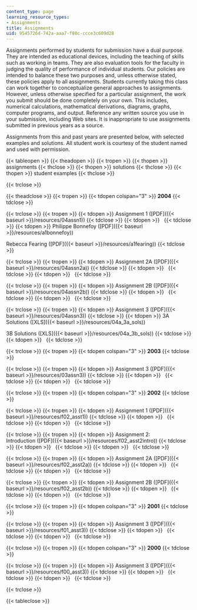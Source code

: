 ```yaml
---
content_type: page
learning_resource_types:
- Assignments
title: Assignments
uid: 9545726d-742a-aaa7-f80c-ccce3c609d28
---
```


Assignments performed by students for submission have a dual purpose. They are intended as educational devices, including the teaching of skills such as working in teams. They are also evaluation tools for the faculty in judging the quality of performance of individual students. Our policies are intended to balance these two purposes and, unless otherwise stated, these policies apply to all assignments. Students currently taking this class can work together to conceptualize general approaches to assignments. However, unless otherwise specified for a particular assignment, the work you submit should be done completely on your own. This includes, numerical calculations, mathematical derivations, diagrams, graphs, computer programs, and output. Reference any written source you use in your submission, including Web sites. It is inappropriate to use assignments submitted in previous years as a source.

Assignments from this and past years are presented below, with selected examples and solutions. All student work is courtesy of the student named and used with permission.

{{< tableopen >}}
{{< theadopen >}}
{{< tropen >}}
{{< thopen >}}
assignments
{{< thclose >}}
{{< thopen >}}
solutions
{{< thclose >}}
{{< thopen >}}
student examples
{{< thclose >}}

{{< trclose >}}

{{< theadclose >}}
{{< tropen >}}
{{< tdopen colspan="3" >}}
**2004**
{{< tdclose >}}

{{< trclose >}}
{{< tropen >}}
{{< tdopen >}}
Assignment 1 ([PDF]({{< baseurl >}}/resources/04assn1))
{{< tdclose >}}
{{< tdopen >}}
 
{{< tdclose >}}
{{< tdopen >}}
Philippe Bonnefoy ([PDF]({{< baseurl >}}/resources/a1bonnefoy))  
  
Rebecca Fearing ([PDF]({{< baseurl >}}/resources/a1fearing))
{{< tdclose >}}

{{< trclose >}}
{{< tropen >}}
{{< tdopen >}}
Assignment 2A ([PDF]({{< baseurl >}}/resources/04assn2a))
{{< tdclose >}}
{{< tdopen >}}
 
{{< tdclose >}}
{{< tdopen >}}
 
{{< tdclose >}}

{{< trclose >}}
{{< tropen >}}
{{< tdopen >}}
Assignment 2B ([PDF]({{< baseurl >}}/resources/04assn2b))
{{< tdclose >}}
{{< tdopen >}}
 
{{< tdclose >}}
{{< tdopen >}}
 
{{< tdclose >}}

{{< trclose >}}
{{< tropen >}}
{{< tdopen >}}
Assignment 3 ([PDF]({{< baseurl >}}/resources/04assn3))
{{< tdclose >}}
{{< tdopen >}}
3A Solutions ([XLS]({{< baseurl >}}/resources/04a_3a_sols))  
  
3B Solutions ([XLS]({{< baseurl >}}/resources/04a_3b_sols))
{{< tdclose >}}
{{< tdopen >}}
 
{{< tdclose >}}

{{< trclose >}}
{{< tropen >}}
{{< tdopen colspan="3" >}}
**2003**
{{< tdclose >}}

{{< trclose >}}
{{< tropen >}}
{{< tdopen >}}
Assignment 3 ([PDF]({{< baseurl >}}/resources/03assn3))
{{< tdclose >}}
{{< tdopen >}}
 
{{< tdclose >}}
{{< tdopen >}}
 
{{< tdclose >}}

{{< trclose >}}
{{< tropen >}}
{{< tdopen colspan="3" >}}
**2002**
{{< tdclose >}}

{{< trclose >}}
{{< tropen >}}
{{< tdopen >}}
Assignment 1 ([PDF]({{< baseurl >}}/resources/f02_asst1))
{{< tdclose >}}
{{< tdopen >}}
 
{{< tdclose >}}
{{< tdopen >}}
 
{{< tdclose >}}

{{< trclose >}}
{{< tropen >}}
{{< tdopen >}}
Assignment 2: Introduction ([PDF]({{< baseurl >}}/resources/f02_asst2intro))
{{< tdclose >}}
{{< tdopen >}}
 
{{< tdclose >}}
{{< tdopen >}}
 
{{< tdclose >}}

{{< trclose >}}
{{< tropen >}}
{{< tdopen >}}
Assignment 2A ([PDF]({{< baseurl >}}/resources/f02_asst2a))
{{< tdclose >}}
{{< tdopen >}}
 
{{< tdclose >}}
{{< tdopen >}}
 
{{< tdclose >}}

{{< trclose >}}
{{< tropen >}}
{{< tdopen >}}
Assignment 2B ([PDF]({{< baseurl >}}/resources/f02_asst2b))
{{< tdclose >}}
{{< tdopen >}}
 
{{< tdclose >}}
{{< tdopen >}}
 
{{< tdclose >}}

{{< trclose >}}
{{< tropen >}}
{{< tdopen colspan="3" >}}
**2001**
{{< tdclose >}}

{{< trclose >}}
{{< tropen >}}
{{< tdopen >}}
Assignment 3 ([PDF]({{< baseurl >}}/resources/f01_asst3))
{{< tdclose >}}
{{< tdopen >}}
 
{{< tdclose >}}
{{< tdopen >}}
 
{{< tdclose >}}

{{< trclose >}}
{{< tropen >}}
{{< tdopen colspan="3" >}}
**2000**
{{< tdclose >}}

{{< trclose >}}
{{< tropen >}}
{{< tdopen >}}
Assignment 3 ([PDF]({{< baseurl >}}/resources/f00_asst3))
{{< tdclose >}}
{{< tdopen >}}
 
{{< tdclose >}}
{{< tdopen >}}
 
{{< tdclose >}}

{{< trclose >}}

{{< tableclose >}}